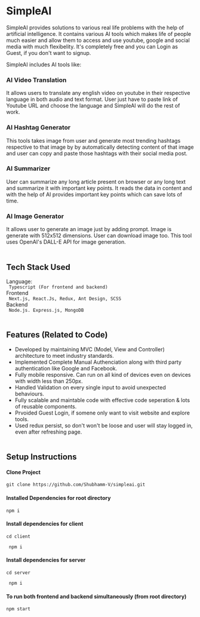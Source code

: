 # SimpleAI

SimpleAI provides solutions to various real life problems with the help of artificial intelligence. It contains various AI tools which makes life of people much easier and allow them to access and use youtube, google and social media with much flexibelity. It's completely free and you can Login as Guest, if you don't want to signup.

SimpleAI includes AI tools like: 
<br/>

<h3> AI Video Translation </h3>

It allows users to translate any english video on youtube in their respective language in both audio and text format. User just have to paste link of Youtube URL and choose the language and SimpleAI will do the rest of work.
<br/>
<h3>AI Hashtag Generator </h3>
This tools takes image from user and generate most trending hashtags respective to that image by by automatically detecting content of that image and user can copy and paste those hashtags with their social media post.
<br/>
<h3>AI Summarizer</h3>
User can summarize any long article present on browser or any long text and summarize it with important key points. It reads the data in content and with the help of AI provides important key points which can save lots of time.

<h3>AI Image Generator </h3>
It allows user to generate an image just by adding prompt. Image is generate with 512x512 dimensions. User can download image too. This tool uses OpenAI's DALL-E API for image generation.


<br/>
<br/>
<h2>Tech Stack Used</h2>
Language:
<br/>
<code> Typescript (For frontend and backend) </code>
<br>
Frontend
<br/>
<code> Next.js, React.Js, Redux, Ant Design, SCSS </code>
<br/>
Backend
<br/>
<code> Node.js. Express.js, MongoDB </code>
<br/>
<br/>
<h2>Features (Related to Code) </h2>
<ul>
  <li>
    Developed by maintaining MVC (Model, View and Controller) architecture to meet industry standards.
  </li>
  <li>
    Implemented Complete Manual Authenciation along with third party authentication like Google and Facebook.
  </li>
  <li>
    Fully mobile responsive. Can run on all kind of devices even on devices with width less than 250px.
  </li>
  <li>
    Handled Validation on every single input to avoid unexpected behaviours.
  </li>
  <li>
    Fully scalable and maintable code with effective code seperation & lots of reusable components.
  <li>
    Prvoided Guest Login, if somene only want to visit website and explore tools.
  </li>
  <li>
    Used redux persist, so don't won't be loose and user will stay logged in, even after refreshing page.
  </li>
  <br/>
</ul>
<h2>Setup Instructions</h2>
<h4>Clone Project </h4>
<code>git clone https://github.com/Shubhamm-V/simpleai.git</code>
<h4>Installed Dependencies for root directory </h4>
<code>npm i
</code>

<h4>Install dependencies for client</h4>
<code>cd client <br/>
 npm i
</code>

<h4>Install dependencies for server</h4>
<code>cd server <br/>
 npm i 
</code>
<h4>To run both frontend and backend simultaneously (from root directory) </h4>
<code>npm start </code>
